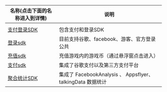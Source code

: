 | 名称(点击下面的名称进入到详情)   | 说明                                                        |
| -------------------------------- | ----------------------------------------------------------- |
|                                  |                                                             |
| [支付登录SDK](\HiaYouSDK)       | 包含支付和登录SDK                                           |
| [登录sdk](/haiyou_login)         | 目前支持谷歌、facebook、游客、官方登录公共                  |
| [充值sdk](/haiyou_topup)         | 充值游戏内的游戏币（通过悬浮窗点击进入）                    |
| [支付sdk](/haiyou_pay)           | 集成了谷歌支付以及第三方支付平台                            |
| [聚合统计SDK ](\haiyou_analysis) | 集成了 FacebookAnalysis 、 Appsflyer、 talkingData 数据统计 |


